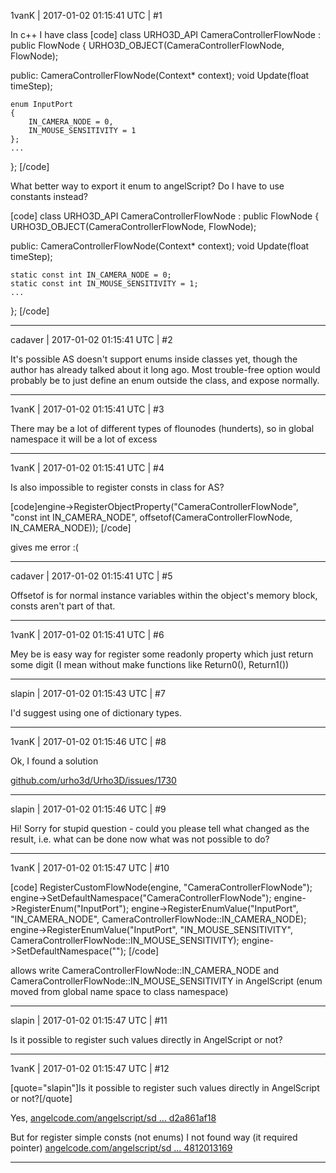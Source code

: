 1vanK | 2017-01-02 01:15:41 UTC | #1

In c++ I have class
[code]
class URHO3D_API CameraControllerFlowNode : public FlowNode
{
    URHO3D_OBJECT(CameraControllerFlowNode, FlowNode);

public:
    CameraControllerFlowNode(Context* context);
    void Update(float timeStep);

    enum InputPort
    {
        IN_CAMERA_NODE = 0,
        IN_MOUSE_SENSITIVITY = 1
    };
    ...
};
[/code]

What better way to export it enum to angelScript? Do I have to use constants instead?

[code]
class URHO3D_API CameraControllerFlowNode : public FlowNode
{
    URHO3D_OBJECT(CameraControllerFlowNode, FlowNode);

public:
    CameraControllerFlowNode(Context* context);
    void Update(float timeStep);

    static const int IN_CAMERA_NODE = 0;
    static const int IN_MOUSE_SENSITIVITY = 1;
    ...
};
[/code]

-------------------------

cadaver | 2017-01-02 01:15:41 UTC | #2

It's possible AS doesn't support enums inside classes yet, though the author has already talked about it long ago. Most trouble-free option would probably be to just define an enum outside the class, and expose normally.

-------------------------

1vanK | 2017-01-02 01:15:41 UTC | #3

There may be a lot of different types of flounodes (hunderts), so in global namespace it will be a lot of excess

-------------------------

1vanK | 2017-01-02 01:15:41 UTC | #4

Is also impossible to register consts in class for AS?

[code]engine->RegisterObjectProperty("CameraControllerFlowNode", "const int IN_CAMERA_NODE", offsetof(CameraControllerFlowNode, IN_CAMERA_NODE));
[/code]

gives me error :(

-------------------------

cadaver | 2017-01-02 01:15:41 UTC | #5

Offsetof is for normal instance variables within the object's memory block, consts aren't part of that.

-------------------------

1vanK | 2017-01-02 01:15:41 UTC | #6

Mey be is easy way for register some readonly property which just return some digit (I mean without make functions like Return0(), Return1())

-------------------------

slapin | 2017-01-02 01:15:43 UTC | #7

I'd suggest using one of dictionary types.

-------------------------

1vanK | 2017-01-02 01:15:46 UTC | #8

Ok, I found a solution

[github.com/urho3d/Urho3D/issues/1730](https://github.com/urho3d/Urho3D/issues/1730)

-------------------------

slapin | 2017-01-02 01:15:46 UTC | #9

Hi!
Sorry for stupid question - could you please
tell what changed as the result, i.e. what
can be done now what was not possible to do?

-------------------------

1vanK | 2017-01-02 01:15:47 UTC | #10

[code]    RegisterCustomFlowNode<CameraControllerFlowNode>(engine, "CameraControllerFlowNode");
    engine->SetDefaultNamespace("CameraControllerFlowNode");
    engine->RegisterEnum("InputPort");
    engine->RegisterEnumValue("InputPort", "IN_CAMERA_NODE", CameraControllerFlowNode::IN_CAMERA_NODE);
    engine->RegisterEnumValue("InputPort", "IN_MOUSE_SENSITIVITY", CameraControllerFlowNode::IN_MOUSE_SENSITIVITY);
    engine->SetDefaultNamespace("");
[/code]

allows write CameraControllerFlowNode::IN_CAMERA_NODE and CameraControllerFlowNode::IN_MOUSE_SENSITIVITY in AngelScript (enum moved from global name space to class namespace)

-------------------------

slapin | 2017-01-02 01:15:47 UTC | #11

Is it possible to register such values directly in AngelScript or not?

-------------------------

1vanK | 2017-01-02 01:15:47 UTC | #12

[quote="slapin"]Is it possible to register such values directly in AngelScript or not?[/quote]

Yes, [angelcode.com/angelscript/sd ... d2a861af18](http://www.angelcode.com/angelscript/sdk/docs/manual/classas_i_script_engine.html#a4d331153596dd39838f3bed2a861af18)

But for register simple consts (not enums) I not found way (it required pointer)
[angelcode.com/angelscript/sd ... 4812013169](http://www.angelcode.com/angelscript/sdk/docs/manual/classas_i_script_engine.html#aacd32f32b2922b8ffaed204812013169)

-------------------------

